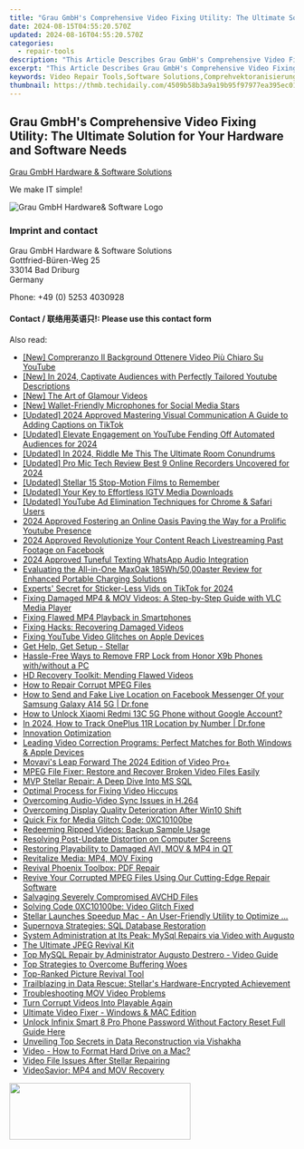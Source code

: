 ```yaml
---
title: "Grau GmbH's Comprehensive Video Fixing Utility: The Ultimate Solution for Your Hardware and Software Needs"
date: 2024-08-15T04:55:20.570Z
updated: 2024-08-16T04:55:20.570Z
categories:
  - repair-tools
description: "This Article Describes Grau GmbH's Comprehensive Video Fixing Utility: The Ultimate Solution for Your Hardware and Software Needs"
excerpt: "This Article Describes Grau GmbH's Comprehensive Video Fixing Utility: The Ultimate Solution for Your Hardware and Software Needs"
keywords: Video Repair Tools,Software Solutions,Comprehvektoranisierungslösungen Für Videos,Fixing Videos Online,Grau GmbH's Video Fixing Utility,Videobearbeitungswunderwerkzeuge,Ultimate Fixer for Broken Videos
thumbnail: https://thmb.techidaily.com/4509b58b3a9a19b95f97977ea395ec0191792aea55bdaf18f72a70f3772092da.jpg
---
```


## Grau GmbH's Comprehensive Video Fixing Utility: The Ultimate Solution for Your Hardware and Software Needs

[Grau GmbH Hardware & Software Solutions](https://main.grauonline.de/)

We make IT simple!

![Grau GmbH Hardware& Software Logo](https://main.grauonline.de/wp-content/uploads/2021/05/output-onlinepngtools.png)

### Imprint and contact

 Grau GmbH Hardware & Software Solutions  
 Gottfried-Büren-Weg 25  
 33014 Bad Driburg  
 Germany

Phone: +49 (0) 5253 4030928

#### Contact / 联络用英语只!: Please use this contact form

<ins class="adsbygoogle"
     style="display:block"
     data-ad-format="autorelaxed"
     data-ad-client="ca-pub-7571918770474297"
     data-ad-slot="1223367746"></ins>



<ins class="adsbygoogle"
     style="display:block"
     data-ad-client="ca-pub-7571918770474297"
     data-ad-slot="8358498916"
     data-ad-format="auto"
     data-full-width-responsive="true"></ins>



<span class="atpl-alsoreadstyle">Also read:</span>
<div><ul>
<li><a href="https://youtube-videos.techidaily.com/new-compreranzo-il-background-ottenere-video-piu-chiaro-su-youtube/"><u>[New] Compreranzo Il Background  Ottenere Video Più Chiaro Su YouTube</u></a></li>
<li><a href="https://facebook-video-share.techidaily.com/new-in-2024-captivate-audiences-with-perfectly-tailored-youtube-descriptions/"><u>[New] In 2024, Captivate Audiences with Perfectly Tailored Youtube Descriptions</u></a></li>
<li><a href="https://some-guidance.techidaily.com/new-the-art-of-glamour-videos/"><u>[New] The Art of Glamour Videos</u></a></li>
<li><a href="https://facebook-record-videos.techidaily.com/new-wallet-friendly-microphones-for-social-media-stars/"><u>[New] Wallet-Friendly Microphones for Social Media Stars</u></a></li>
<li><a href="https://tiktok-video-recordings.techidaily.com/updated-2024-approved-mastering-visual-communication-a-guide-to-adding-captions-on-tiktok/"><u>[Updated] 2024 Approved  Mastering Visual Communication  A Guide to Adding Captions on TikTok</u></a></li>
<li><a href="https://facebook-video-share.techidaily.com/updated-elevate-engagement-on-youtube-fending-off-automated-audiences-for-2024/"><u>[Updated] Elevate Engagement on YouTube  Fending Off Automated Audiences for 2024</u></a></li>
<li><a href="https://screen-recording.techidaily.com/updated-in-2024-riddle-me-this-the-ultimate-room-conundrums/"><u>[Updated] In 2024, Riddle Me This  The Ultimate Room Conundrums</u></a></li>
<li><a href="https://remote-screen-capture.techidaily.com/updated-pro-mic-tech-review-best-9-online-recorders-uncovered-for-2024/"><u>[Updated] Pro Mic Tech Review  Best 9 Online Recorders Uncovered for 2024</u></a></li>
<li><a href="https://extra-guidance.techidaily.com/updated-stellar-15-stop-motion-films-to-remember/"><u>[Updated] Stellar 15 Stop-Motion Films to Remember</u></a></li>
<li><a href="https://instagram-video-files.techidaily.com/updated-your-key-to-effortless-igtv-media-downloads/"><u>[Updated] Your Key to Effortless IGTV Media Downloads</u></a></li>
<li><a href="https://facebook-video-footage.techidaily.com/updated-youtube-ad-elimination-techniques-for-chrome-and-safari-users/"><u>[Updated] YouTube Ad Elimination Techniques for Chrome & Safari Users</u></a></li>
<li><a href="https://some-techniques.techidaily.com/2024-approved-fostering-an-online-oasis-paving-the-way-for-a-prolific-youtube-presence/"><u>2024 Approved  Fostering an Online Oasis  Paving the Way for a Prolific Youtube Presence</u></a></li>
<li><a href="https://facebook-video-content.techidaily.com/2024-approved-revolutionize-your-content-reach-livestreaming-past-footage-on-facebook/"><u>2024 Approved  Revolutionize Your Content Reach  Livestreaming Past Footage on Facebook</u></a></li>
<li><a href="https://some-guidance.techidaily.com/2024-approved-tuneful-texting-whatsapp-audio-integration/"><u>2024 Approved  Tuneful Texting  WhatsApp Audio Integration</u></a></li>
<li><a href="https://buynow-help.techidaily.com/evaluating-the-all-in-one-maxoak-185wh5000aster-review-for-enhanced-portable-charging-solutions/"><u>Evaluating the All-in-One MaxOak 185Wh/50,00aster Review for Enhanced Portable Charging Solutions</u></a></li>
<li><a href="https://some-knowledge.techidaily.com/experts-secret-for-sticker-less-vids-on-tiktok-for-2024/"><u>Experts' Secret for Sticker-Less Vids on TikTok for 2024</u></a></li>
<li><a href="https://data-wizards.techidaily.com/fixing-damaged-mp4-and-mov-videos-a-step-by-step-guide-with-vlc-media-player/"><u>Fixing Damaged MP4 & MOV Videos: A Step-by-Step Guide with VLC Media Player</u></a></li>
<li><a href="https://data-wizards.techidaily.com/fixing-flawed-mp4-playback-in-smartphones/"><u>Fixing Flawed MP4 Playback in Smartphones</u></a></li>
<li><a href="https://data-wizards.techidaily.com/fixing-hacks-recovering-damaged-videos/"><u>Fixing Hacks: Recovering Damaged Videos</u></a></li>
<li><a href="https://data-wizards.techidaily.com/fixing-youtube-video-glitches-on-apple-devices/"><u>Fixing YouTube Video Glitches on Apple Devices</u></a></li>
<li><a href="https://data-wizards.techidaily.com/get-help-get-setup-stellar/"><u>Get Help, Get Setup - Stellar</u></a></li>
<li><a href="https://bypass-frp.techidaily.com/hassle-free-ways-to-remove-frp-lock-from-honor-x9b-phones-withwithout-a-pc-by-drfone-android/"><u>Hassle-Free Ways to Remove FRP Lock from Honor X9b Phones with/without a PC</u></a></li>
<li><a href="https://data-wizards.techidaily.com/hd-recovery-toolkit-mending-flawed-videos/"><u>HD Recovery Toolkit: Mending Flawed Videos</u></a></li>
<li><a href="https://data-wizards.techidaily.com/how-to-repair-corrupt-mpeg-files/"><u>How to Repair Corrupt MPEG Files</u></a></li>
<li><a href="https://location-social.techidaily.com/how-to-send-and-fake-live-location-on-facebook-messenger-of-your-samsung-galaxy-a14-5g-drfone-by-drfone-virtual-android/"><u>How to Send and Fake Live Location on Facebook Messenger Of your Samsung Galaxy A14 5G | Dr.fone</u></a></li>
<li><a href="https://unlock-android.techidaily.com/how-to-unlock-xiaomi-redmi-13c-5g-phone-without-google-account-by-drfone-android/"><u>How to Unlock Xiaomi Redmi 13C 5G Phone without Google Account?</u></a></li>
<li><a href="https://android-location-track.techidaily.com/in-2024-how-to-track-oneplus-11r-location-by-number-drfone-by-drfone-virtual-android/"><u>In 2024, How to Track OnePlus 11R Location by Number | Dr.fone</u></a></li>
<li><a href="https://data-wizards.techidaily.com/innovation-optimization/"><u>Innovation Optimization</u></a></li>
<li><a href="https://data-wizards.techidaily.com/leading-video-correction-programs-perfect-matches-for-both-windows-and-apple-devices/"><u>Leading Video Correction Programs: Perfect Matches for Both Windows & Apple Devices</u></a></li>
<li><a href="https://extra-resources.techidaily.com/movavis-leap-forward-the-2024-edition-of-video-proplus/"><u>Movavi's Leap Forward  The 2024 Edition of Video Pro+</u></a></li>
<li><a href="https://data-wizards.techidaily.com/mpeg-file-fixer-restore-and-recover-broken-video-files-easily/"><u>MPEG File Fixer: Restore and Recover Broken Video Files Easily</u></a></li>
<li><a href="https://data-wizards.techidaily.com/mvp-stellar-repair-a-deep-dive-into-ms-sql/"><u>MVP Stellar Repair: A Deep Dive Into MS SQL</u></a></li>
<li><a href="https://data-wizards.techidaily.com/optimal-process-for-fixing-video-hiccups/"><u>Optimal Process for Fixing Video Hiccups</u></a></li>
<li><a href="https://data-wizards.techidaily.com/overcoming-audio-video-sync-issues-in-h264/"><u>Overcoming Audio-Video Sync Issues in H.264</u></a></li>
<li><a href="https://data-wizards.techidaily.com/overcoming-display-quality-deterioration-after-win10-shift/"><u>Overcoming Display Quality Deterioration After Win10 Shift</u></a></li>
<li><a href="https://data-wizards.techidaily.com/quick-fix-for-media-glitch-code-0xc10100be/"><u>Quick Fix for Media Glitch Code: 0XC10100be</u></a></li>
<li><a href="https://data-wizards.techidaily.com/redeeming-ripped-videos-backup-sample-usage/"><u>Redeeming Ripped Videos: Backup Sample Usage</u></a></li>
<li><a href="https://data-wizards.techidaily.com/resolving-post-update-distortion-on-computer-screens/"><u>Resolving Post-Update Distortion on Computer Screens</u></a></li>
<li><a href="https://data-wizards.techidaily.com/restoring-playability-to-damaged-avi-mov-and-mp4-in-qt/"><u>Restoring Playability to Damaged AVI, MOV & MP4 in QT</u></a></li>
<li><a href="https://data-wizards.techidaily.com/revitalize-media-mp4-mov-fixing/"><u>Revitalize Media: MP4, MOV Fixing</u></a></li>
<li><a href="https://data-wizards.techidaily.com/revival-phoenix-toolbox-pdf-repair/"><u>Revival Phoenix Toolbox: PDF Repair</u></a></li>
<li><a href="https://data-wizards.techidaily.com/revive-your-corrupted-mpeg-files-using-our-cutting-edge-repair-software/"><u>Revive Your Corrupted MPEG Files Using Our Cutting-Edge Repair Software</u></a></li>
<li><a href="https://data-wizards.techidaily.com/salvaging-severely-compromised-avchd-files/"><u>Salvaging Severely Compromised AVCHD Files</u></a></li>
<li><a href="https://data-wizards.techidaily.com/solving-code-0xc10100be-video-glitch-fixed/"><u>Solving Code 0XC10100be: Video Glitch Fixed</u></a></li>
<li><a href="https://data-wizards.techidaily.com/stellar-launches-speedup-mac-an-user-friendly-utility-to-optimize/"><u>Stellar Launches Speedup Mac - An User-Friendly Utility to Optimize ...</u></a></li>
<li><a href="https://data-wizards.techidaily.com/supernova-strategies-sql-database-restoration/"><u>Supernova Strategies: SQL Database Restoration</u></a></li>
<li><a href="https://data-wizards.techidaily.com/system-administration-at-its-peak-mysql-repairs-via-video-with-augusto/"><u>System Administration at Its Peak: MySql Repairs via Video with Augusto</u></a></li>
<li><a href="https://data-wizards.techidaily.com/the-ultimate-jpeg-revival-kit/"><u>The Ultimate JPEG Revival Kit</u></a></li>
<li><a href="https://data-wizards.techidaily.com/top-mysql-repair-by-administrator-augusto-destrero-video-guide/"><u>Top MySQL Repair by Administrator Augusto Destrero - Video Guide</u></a></li>
<li><a href="https://data-wizards.techidaily.com/top-strategies-to-overcome-buffering-woes/"><u>Top Strategies to Overcome Buffering Woes</u></a></li>
<li><a href="https://data-wizards.techidaily.com/top-ranked-picture-revival-tool/"><u>Top-Ranked Picture Revival Tool</u></a></li>
<li><a href="https://data-wizards.techidaily.com/trailblazing-in-data-rescue-stellars-hardware-encrypted-achievement/"><u>Trailblazing in Data Rescue: Stellar's Hardware-Encrypted Achievement</u></a></li>
<li><a href="https://data-wizards.techidaily.com/troubleshooting-mov-video-problems/"><u>Troubleshooting MOV Video Problems</u></a></li>
<li><a href="https://data-wizards.techidaily.com/turn-corrupt-videos-into-playable-again/"><u>Turn Corrupt Videos Into Playable Again</u></a></li>
<li><a href="https://data-wizards.techidaily.com/ultimate-video-fixer-windows-and-mac-edition/"><u>Ultimate Video Fixer - Windows & MAC Edition</u></a></li>
<li><a href="https://unlock-android.techidaily.com/unlock-infinix-smart-8-pro-phone-password-without-factory-reset-full-guide-here-by-drfone-android/"><u>Unlock Infinix Smart 8 Pro Phone Password Without Factory Reset Full Guide Here</u></a></li>
<li><a href="https://data-wizards.techidaily.com/unveiling-top-secrets-in-data-reconstruction-via-vishakha/"><u>Unveiling Top Secrets in Data Reconstruction via Vishakha</u></a></li>
<li><a href="https://data-wizards.techidaily.com/video-how-to-format-hard-drive-on-a-mac/"><u>Video - How to Format Hard Drive on a Mac?</u></a></li>
<li><a href="https://data-wizards.techidaily.com/video-file-issues-after-stellar-repairing/"><u>Video File Issues After Stellar Repairing</u></a></li>
<li><a href="https://data-wizards.techidaily.com/videosavior-mp4-and-mov-recovery/"><u>VideoSavior: MP4 and MOV Recovery</u></a></li>
</ul></div>

<!-- affiliate ads begin -->
<a href="https://godlikehost.sjv.io/c/5597632/1920054/21774" target="_top" id="1920054"><img src="//a.impactradius-go.com/display-ad/21774-1920054" border="0" alt="" width="320" height="100"/></a><img height="0" width="0" src="https://imp.pxf.io/i/5597632/1920054/21774" style="position:absolute;visibility:hidden;" border="0" />
<!-- affiliate ads end -->
